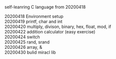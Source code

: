 self-leanring C language from 20200418

20200418 Environment setup\
20200419 printf, char and int\
20200420 multiply, divison, binary, hex, float, mod, if\
20200422 addition calculator (easy exercise)\
20200424 switch\
20200425 rand, srand\
20200426 array, &\
20200430 bulid miracl lib 